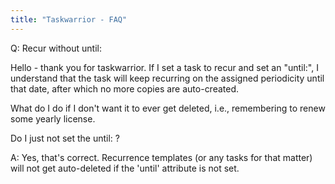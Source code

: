 ```yaml
---
title: "Taskwarrior - FAQ"
---
```


Q: Recur without until:

Hello - thank you for taskwarrior. If I set a task to recur and set an "until:", I understand that the task will keep recurring on the assigned periodicity until that date, after which no more copies are auto-created.

What do I do if I don't want it to ever get deleted, i.e., remembering to renew some yearly license. 

Do I just not set the until: ?

A: Yes, that's correct. Recurrence templates (or any tasks for that matter) will not get auto-deleted if the 'until' attribute is not set.

